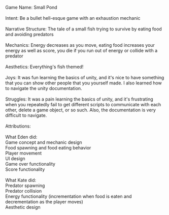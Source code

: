 Game Name: Small Pond \
\
Intent: Be a bullet hell-esque game with an exhaustion mechanic \
\
Narrative Structure: The tale of a small fish trying to survive by eating food and avoiding predators \
\
Mechanics: Energy decreases as you move, eating food increases your energy as well as score, you die if you run out of energy or collide with a predator \
\
Aesthetics: Everything's fish themed! \
\
Joys: It was fun learning the basics of unity, and it's nice to have something that you can show other people that you yourself made. I also learned how to navigate the unity documentation. \
\
Struggles: It was a pain learning the basics of unity, and it's frustrating when you repeatedly fail to get different scripts to communicate with each other, delete a game object, or so such. Also, the documentation is very difficult to navigate. \
\
Attributions: \
\
What Eden did: \
    Game concept and mechanic design \
    Food spawning and food eating behavior \
    Player movement \
    UI design \
    Game over functionality \
    Score functionality \
    \
What Kate did: \
    Predator spawning \
    Predator collision \
    Energy functionality (incrementation when food is eaten and decrementation as the player moves) \
    Aesthetic design
